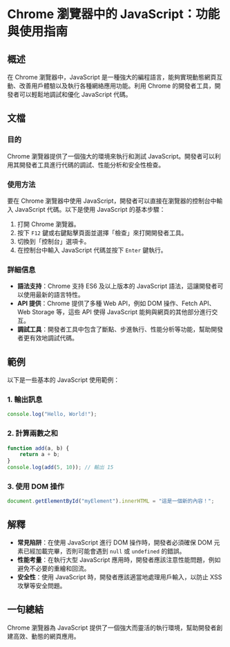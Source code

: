 <!--
Meta Description: # Chrome 瀏覽器中的 JavaScript：功能與使用指南 ## 概述 在 Chrome 瀏覽器中，JavaScript 是一種強大的編程語言，能夠實現動態網頁互動、改善用戶體驗以及執行各種網絡應用功能。利用 Chrome 的開發者工具，開發者可以輕鬆地調試和優化 JavaScript 代碼...
Meta Keywords: javascript, chrome, api, dom, web
-->

# Chrome 瀏覽器中的 JavaScript：功能與使用指南

## 概述
在 Chrome 瀏覽器中，JavaScript 是一種強大的編程語言，能夠實現動態網頁互動、改善用戶體驗以及執行各種網絡應用功能。利用 Chrome 的開發者工具，開發者可以輕鬆地調試和優化 JavaScript 代碼。

## 文檔
### 目的
Chrome 瀏覽器提供了一個強大的環境來執行和測試 JavaScript。開發者可以利用其開發者工具進行代碼的調試、性能分析和安全性檢查。

### 使用方法
要在 Chrome 瀏覽器中使用 JavaScript，開發者可以直接在瀏覽器的控制台中輸入 JavaScript 代碼。以下是使用 JavaScript 的基本步驟：

1. 打開 Chrome 瀏覽器。
2. 按下 `F12` 鍵或右鍵點擊頁面並選擇「檢查」來打開開發者工具。
3. 切換到「控制台」選項卡。
4. 在控制台中輸入 JavaScript 代碼並按下 `Enter` 鍵執行。

### 詳細信息
- **語法支持**：Chrome 支持 ES6 及以上版本的 JavaScript 語法，這讓開發者可以使用最新的語言特性。
- **API 提供**：Chrome 提供了多種 Web API，例如 DOM 操作、Fetch API、Web Storage 等，這些 API 使得 JavaScript 能夠與網頁的其他部分進行交互。
- **調試工具**：開發者工具中包含了斷點、步進執行、性能分析等功能，幫助開發者更有效地調試代碼。

## 範例
以下是一些基本的 JavaScript 使用範例：

### 1. 輸出訊息
```javascript
console.log("Hello, World!");
```

### 2. 計算兩數之和
```javascript
function add(a, b) {
    return a + b;
}
console.log(add(5, 10)); // 輸出 15
```

### 3. 使用 DOM 操作
```javascript
document.getElementById("myElement").innerHTML = "這是一個新的內容！";
```

## 解釋
- **常見陷阱**：在使用 JavaScript 進行 DOM 操作時，開發者必須確保 DOM 元素已經加載完畢，否則可能會遇到 `null` 或 `undefined` 的錯誤。
- **性能考量**：在執行大型 JavaScript 應用時，開發者應該注意性能問題，例如避免不必要的重繪和回流。
- **安全性**：使用 JavaScript 時，開發者應該適當地處理用戶輸入，以防止 XSS 攻擊等安全問題。

## 一句總結
Chrome 瀏覽器為 JavaScript 提供了一個強大而靈活的執行環境，幫助開發者創建高效、動態的網頁應用。